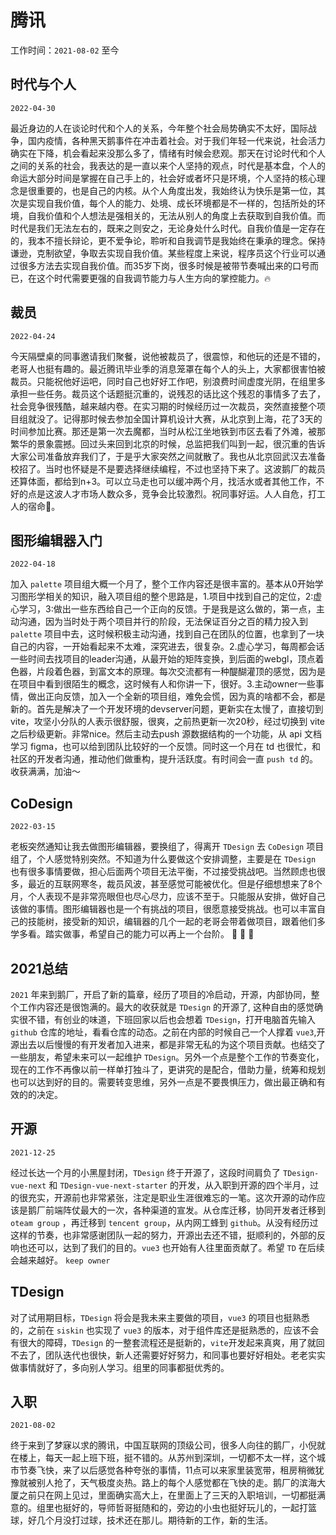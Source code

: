 # 腾讯

工作时间：`2021-08-02` 至今

## 时代与个人

`2022-04-30`

最近身边的人在谈论时代和个人的关系，今年整个社会局势确实不太好，国际战争，国内疫情，各种黑天鹅事件在冲击着社会。对于我们年轻一代来说，社会活力确实在下降，机会看起来没那么多了，情绪有时候会悲观。那天在讨论时代和个人之间的关系的社会，我表达的是一直以来个人坚持的观点，时代是基本盘，个人的命运大部分时间是掌握在自己手上的，社会好或者坏只是环境，个人坚持的核心理念是很重要的，也是自己的内核。从个人角度出发，我始终认为快乐是第一位，其次是实现自我价值，每个人的能力、处境、成长环境都是不一样的，包括所处的环境，自我价值和个人想法是强相关的，无法从别人的角度上去获取到自我价值。而时代是我们无法左右的，既来之则安之，无论身处什么时代。自我价值是一定存在的，我本不擅长辩论，更不爱争论，聆听和自我调节是我始终在秉承的理念。保持谦逊，克制欲望，争取去实现自我价值。某些程度上来说，程序员这个行业可以通过很多方法去实现自我价值。而35岁下岗，很多时候是被带节奏喊出来的口号而已，在这个时代需要更强的自我调节能力与人生方向的掌控能力。🔥

## 裁员

`2022-04-24`

今天隔壁桌的同事邀请我们聚餐，说他被裁员了，很震惊，和他玩的还是不错的，老哥人也挺有趣的。最近腾讯毕业季的消息笼罩在每个人的头上，大家都很害怕被裁员。只能祝他好运吧，同时自己也好好工作吧，别浪费时间虚度光阴，在组里多承担一些任务。裁员这个话题挺沉重的，说残忍的话比这个残忍的事情多了去了，社会竞争很残酷，越来越内卷。在实习期的时候经历过一次裁员，突然直接整个项目组就没了。记得那时候去参加全国计算机设计大赛，从北京到上海，花了3天的时间参加比赛。那还是第一次去魔都，当时从松江坐地铁到市区去看了外滩，被那繁华的景象震撼。回过头来回到北京的时候，总监把我们叫到一起，很沉重的告诉大家公司准备放弃我们了，于是乎大家突然之间就散了。我也从北京回武汉去准备校招了。当时也怀疑是不是要选择继续编程，不过也坚持下来了。这波鹅厂的裁员还算体面，都给到n+3。可以立马走也可以缓冲两个月，找活水或者其他工作，不好的点是这波人才市场人数众多，竞争会比较激烈。祝同事好运。人人自危，打工人的宿命👷。

## 图形编辑器入门

`2022-04-18`

加入 `palette` 项目组大概一个月了，整个工作内容还是很丰富的。基本从0开始学习图形学相关的知识，融入项目组的整个思路是，1.项目中找到自己的定位，2:虚心学习，3:做出一些东西给自己一个正向的反馈。于是我是这么做的，第一点，主动沟通，因为当时处于两个项目并行的阶段，无法保证百分之百的精力投入到 `palette` 项目中去，这时候积极主动沟通，找到自己在团队的位置，也拿到了一块自己的内容，一开始看起来不太难，深究进去，很复杂。2.虚心学习，每周都会话一些时间去找项目的leader沟通，从最开始的矩阵变换，到后面的webgl，顶点着色器，片段着色器，到富文本的原理。每次交流都有一种醍醐灌顶的感觉，因为是在项目中看到很陌生的概念，这时候有人和你讲一下，很好。3.主动owner一些事情，做出正向反馈，加入一个全新的项目组，难免会慌，因为真的啥都不会，都是新的。首先是解决了一个开发环境的devserver问题，更新实在太慢了，直接切到vite，攻坚小分队的人表示很舒服，很爽，之前热更新一次20秒，经过切换到 vite 之后秒级更新。非常nice。然后主动去push 源数据结构的一个功能，从 api 文档学习 figma，也可以给到团队比较好的一个反馈。同时这一个月在 td 也很忙，和社区的开发者沟通，推动他们做重构，提升活跃度。有时间会一直 `push td` 的。收获满满，加油～

## CoDesign

`2022-03-15`

老板突然通知让我去做图形编辑器，要换组了，得离开 `TDesign` 去 `CoDesign` 项目组了，个人感觉特别突然。不知道为什么要做这个安排调整，主要是在 `TDesign` 也有很多事情要做，担心后面两个项目无法平衡，不过接受挑战吧。当然顾虑也很多，最近的互联网寒冬，裁员风波，甚至感觉可能被优化。但是仔细想想来了8个月，个人表现不是非常亮眼但也尽心尽力，应该不至于。只能服从安排，做好自己该做的事情。图形编辑器也是一个有挑战的项目，很愿意接受挑战。也可以丰富自己的技能树，接受新的知识，编辑器的几个一起的老哥会带着做项目，跟着他们多学多看。踏实做事，希望自己的能力可以再上一个台阶。 🚀 🚀 🚀

## 2021总结

`2021` 年来到鹅厂，开启了新的篇章，经历了项目的冷启动，开源，内部协同，整个工作内容还是很饱满的。最大的收获就是 `TDesign` 的开源了, 这种自由的感觉确实很不错，有创业的味道，下班回家以后也会想着 `TDesign`，打开电脑首先输入 `github` 仓库的地址，看看仓库的动态。之前在内部的时候自己一个人撑着 `vue3`,开源出去以后慢慢的有开发者加入进来，都是非常无私的为这个项目贡献。也结交了一些朋友，希望未来可以一起维护 `TDesign`。另外一个点是整个工作的节奏变化，现在的工作不再像以前一样单打独斗了，更讲究的是配合，借助力量，统筹和规划也可以达到好的目的。需要转变思维，另外一点是不要畏惧压力，做出最正确和有效的的决定。

## 开源

`2021-12-25`

经过长达一个月的小黑屋封闭，`TDesign` 终于开源了，这段时间肩负了 `TDesign-vue-next` 和 `TDesign-vue-next-starter` 的开发，从入职到开源的四个半月，过的很充实，开源前也非常紧张，注定是职业生涯很难忘的一笔。这次开源的动作应该是鹅厂前端阵仗最大的一次，各种渠道的宣发。从仓库迁移，协同开发者迁移到 `oteam group` ，再迁移到 `tencent group`，从内网工蜂到 `github`。从没有经历过这样的节奏，也非常感谢团队一起的努力，开源出去还不错，挺顺利的，外部的反响也还可以，达到了我们的目的。`vue3` 也开始有人往里面贡献了。希望 `TD` 在后续会越来越好。 `keep owner`

## TDesign

对了试用期目标，`TDesign` 将会是我未来主要做的项目，`vue3` 的项目也挺熟悉的，之前在 `siskin` 也实现了 `vue3` 的版本，对于组件库还是挺熟悉的，应该不会有很大的障碍，`TDesign` 的一整套流程还是挺新的，`vite`开发起来真爽，用了就回不去了，团队迭代也很快，新人还需要好好努力，和同事也要好好相处。老老实实做事情就好了，多向别人学习。组里的同事都挺优秀的。

## 入职

`2021-08-02`

终于来到了梦寐以求的腾讯，中国互联网的顶级公司，很多人向往的鹅厂，小倪就在楼上，每天一起上班下班，挺不错的。从苏州到深圳，一切都不太一样，这个城市节奏飞快，来了以后感觉各种夸张的事情，11点可以来家里装宽带，租房稍微犹豫就被别人抢了，天气极度炎热。路上的每个人感觉都在飞快的走。鹅厂的滨海大厦之前只在网上见过，里面确实高大上，在里面上了三天的入职培训，一切都挺满意的。组里也挺好的，导师哲哥挺随和的，旁边的小虫也挺好玩儿的，一起打篮球，好几个月没打过球，技术还在那儿。期待新的工作，新的生活。
